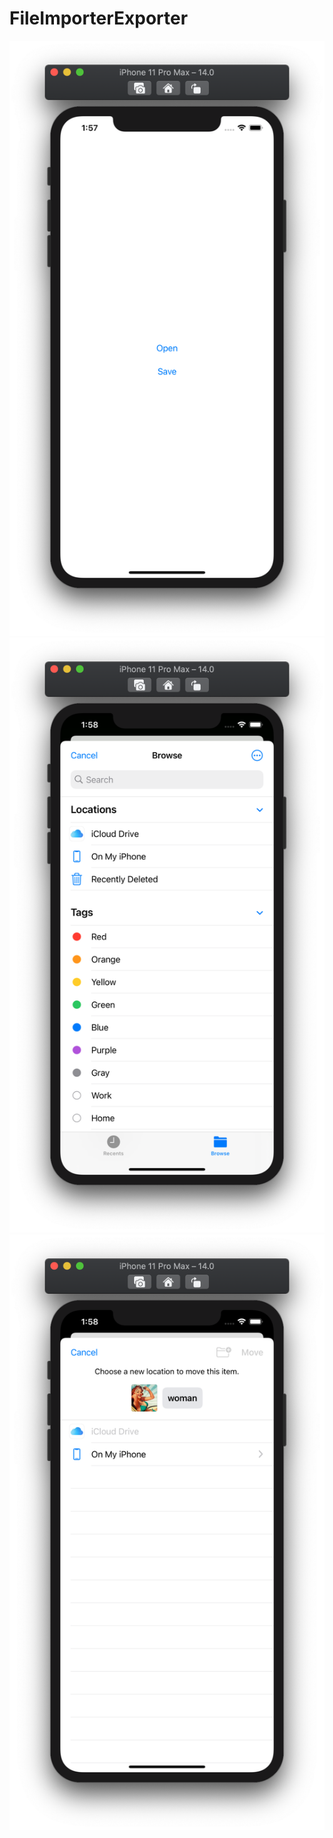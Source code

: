 # FileImporterExporter

![](https://github.com/ram4ik/FileImporterExporter/blob/main/FileImporterExporter/Assets.xcassets/Screenshot%202020-08-29%20at%2013.57.42.imageset/Screenshot%202020-08-29%20at%2013.57.42.png)
![](https://github.com/ram4ik/FileImporterExporter/blob/main/FileImporterExporter/Assets.xcassets/Screenshot%202020-08-29%20at%2013.58.04.imageset/Screenshot%202020-08-29%20at%2013.58.04.png)
![](https://github.com/ram4ik/FileImporterExporter/blob/main/FileImporterExporter/Assets.xcassets/Screenshot%202020-08-29%20at%2013.58.14.imageset/Screenshot%202020-08-29%20at%2013.58.14.png)
